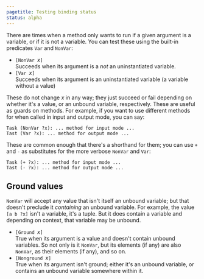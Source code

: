 ```yaml
---
pagetitle: Testing binding status
status: alpha
---
```

There are times when a method only wants to run if a given argument is a variable, or if it is not a variable.  You can test these using the built-in predicates `Var` and `NonVar`:
* `[NonVar `*x*`]`  
Succeeds when its argument is a *not* an uninstantiated variable.
* `[Var `*x*`]`  
Succeeds when its argument is an uninstantiated variable (a variable without a value)

These do not change *x* in any way; they just succeed or fail depending on whether it's a value, or an unbound variable, respectively.  These are useful as guards on methods.  For example, if you want to use different methods for when called in input and output mode, you can say:
```step
Task (NonVar ?x): ... method for input mode ...
Tast (Var ?x): ... method for output mode ...
```
These are common enough that there's a shorthand for them; you can use `+` and `-` as substitutes for the more verbose `NonVar` and `Var`:
```step
Task (+ ?x): ... method for input mode ...
Tast (- ?x): ... method for output mode ...
```

## Ground values

`NonVar` will accept any value that isn't itself an unbound variable; but that doesn't preclude it *containing* an unbound variable.  For example, the value `[a b ?x]` isn't a variable, it's a tuple.  But it does contain a variable and depending on context, that variable may be unbound.  

* `[Ground `*x*`]`  
True when its argument is a value and doesn't contain unbound variables.  So not only is it `NonVar`, but its elements (if any) are also `NonVar`, as their elements (if any), and so on.
* `[Nonground `*x*`]`  
True when its argument isn't ground; either it's an unbound variable, or contains an unbound variable somewhere within it.
